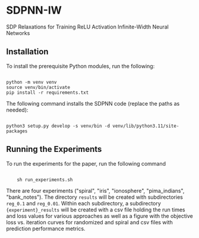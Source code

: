 # SDPNN-IW
SDP Relaxations for Training ReLU Activation Infinite-Width Neural Networks 

## Installation
To install the prerequisite Python modules, run the following:

<code>
python -m venv venv
source venv/bin/activate
pip install -r requirements.txt
</code>

The following command installs the SDPNN code (replace the paths as needed):

<code>
python3 setup.py develop -s venv/bin -d venv/lib/python3.11/site-packages
</code>

## Running the Experiments

To run the experiments for the paper, run the following command

<code>
    sh run_experiments.sh
</code>

There are four experiments ("spiral", "iris", "ionosphere", "pima_indians", "bank_notes"). The directory `results` will
be created with subdirectories `reg_0.1` and `reg_0.01`. Within each subdirectory, a subdirectory `{experiment}_results` 
will be created with a csv file holding the run times and loss values for various approaches as well as a figure with 
the objective loss vs. iteration curves for randomized and spiral and csv files with prediction performance metrics.
